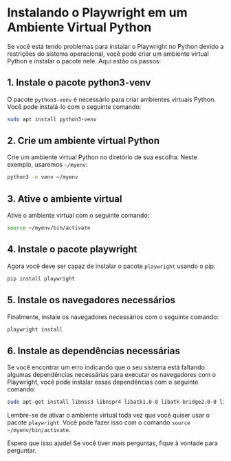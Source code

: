 # Instalando o Playwright em um Ambiente Virtual Python

Se você está tendo problemas para instalar o Playwright no Python devido a restrições do sistema operacional, você pode criar um ambiente virtual Python e instalar o pacote nele. Aqui estão os passos:

## 1. Instale o pacote python3-venv

O pacote `python3-venv` é necessário para criar ambientes virtuais Python. Você pode instalá-lo com o seguinte comando:

```bash
sudo apt install python3-venv
```

## 2. Crie um ambiente virtual Python

Crie um ambiente virtual Python no diretório de sua escolha. Neste exemplo, usaremos `~/myenv`:

```bash
python3 -m venv ~/myenv
```

## 3. Ative o ambiente virtual

Ative o ambiente virtual com o seguinte comando:

```bash
source ~/myenv/bin/activate
```

## 4. Instale o pacote playwright

Agora você deve ser capaz de instalar o pacote `playwright` usando o pip:

```bash
pip install playwright
```

## 5. Instale os navegadores necessários

Finalmente, instale os navegadores necessários com o seguinte comando:

```bash
playwright install
```

## 6. Instale as dependências necessárias

Se você encontrar um erro indicando que o seu sistema está faltando algumas dependências necessárias para executar os navegadores com o Playwright, você pode instalar essas dependências com o seguinte comando:

```bash
sudo apt-get install libnss3 libnspr4 libatk1.0-0 libatk-bridge2.0-0 libcups2 libdrm2 libatspi2.0-0 libxcomposite1 libxdamage1 libxfixes3 libxrandr2 libgbm1 libxkbcommon0 libpango-1.0-0 libcairo2 libasound2
```

Lembre-se de ativar o ambiente virtual toda vez que você quiser usar o pacote `playwright`. Você pode fazer isso com o comando `source ~/myenv/bin/activate`.

Espero que isso ajude! Se você tiver mais perguntas, fique à vontade para perguntar.
```